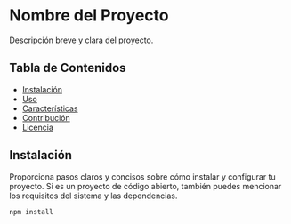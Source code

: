 # Nombre del Proyecto

Descripción breve y clara del proyecto.

## Tabla de Contenidos

- [Instalación](#instalación)
- [Uso](#uso)
- [Características](#características)
- [Contribución](#contribución)
- [Licencia](#licencia)

## Instalación

Proporciona pasos claros y concisos sobre cómo instalar y configurar tu proyecto. Si es un proyecto de código abierto, también puedes mencionar los requisitos del sistema y las dependencias.

```bash
npm install
